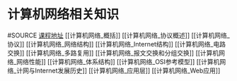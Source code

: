 # 计算机网络相关知识
#SOURCE
[课程地址](https://www.bilibili.com/video/BV1Up411Z7hC?from=search&seid=16922905862274954234)
[[计算机网络_概括]]
[[计算机网络_协议概述]]
[[计算机网络_协议]]
[[计算机网络_网络结构]]
[[计算机网络_Internet结构]]
[[计算机网络_电路交换]]
[[计算机网络_多路复用]]
[[计算机网络_报文交换和分组交换]]
[[计算机网络_网络性能]]
[[计算机网络_体系结构]]
[[计算机网络_OSI参考模型]]
[[计算机网络_计网与Internet发展历史]]
[[计算机网络_应用层]]
[[计算机网络_Web应用]]

